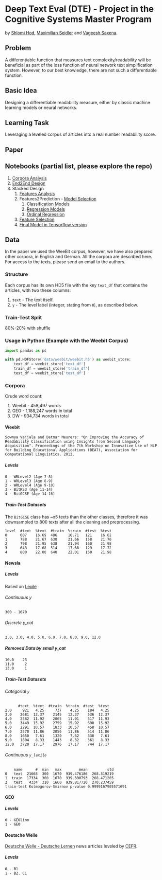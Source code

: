 # Deep Text Eval (DTE) - Project in the Cognitive Systems Master Program

by [Shlomi Hod](https://github.com/shlomihod), [Maximilian Seidler](https://github.com/maxseidler) and [Vageesh Saxena](https://github.com/vageeshSaxena).

## Problem
A differentiable function that measures text complexity/readability will be beneficial as part of the loss function of neural network text simplification system. However, to our best knowledge, there are not such a differentiable function.

## Basic Idea
Designing a differentiable readability measure, either by classic machine learning models or neural networks.

## Learning Task
Leveraging a leveled corpus of articles into a real number readability score.

## Paper


## Notebooks (partial list, please explore the repo)
1. [Corpora Analysis](data/Corpora%20Analysis.ipynb)
2. [End2End Design](end2end/end_to_end_pipeline.ipynb)
3. Stacked Design
	1. [Features Analysis](text2features/weebit/features_analysis.ipynb)
	2. Features2Prediction - [Model Selection](features2prediction/weebit/models-comparison.ipynb)
	   1. [Classification Models](features2prediction/weebit/classification.ipynb)
	   2. [Regression Models](features2prediction/weebit/regression.ipynb)
	   3. [Ordinal Regression](features2prediction/weebit/ordinal-regression.ipynb)
	3. [Feature Selection](features2prediction/weebit/features-selection.ipynb)
	3. [Final Model in Tensorflow version](text2prediction-final/weebit/readability_measure_tensorflow.ipynb)



## Data
In the paper we used the WeeBit corpus, however, we have also prepared other corpora, in English and German. All the corpora are described here. For access to the texts, please send an email to the authors.

### Structure
Each corpus has its own HD5 file with the key `text_df` that contains the
articles, with two these columns:

1. `text` - The text itself.
2. `y` - The level label (integer, stating from `0`), as described below.

### Train-Test Split
80%-20% with shuffle

### Usage in Python (Example with the Weebit Corpus)
```python
import pandas as pd

with pd.HDFStore('data/weebit/weebit.h5') as weebit_store:
	text_df = weebit_store['text_df']
	train_df = weebit_store['train_df']
	test_df = weebit_store['test_df']
```

### Corpora

Crude word count:

1. Weebit - 458,497 words
2. GEO - 1,188,247 words in total
3. DW - 934,734 words in total


#### Weebit
```
Sowmya Vajjala and Detmar Meurers: "On Improving the Accuracy of
Readability Classification using Insights from Second Language
Acquisition". Proceedings of the 7th Workshop on Innovative Use of NLP
for Building Educational Applications (BEA7), Association for
Computational Linguistics. 2012.
```

##### Levels
```
0 - WRLevel2 (Age 7-8)
1 - WRLevel3 (Age 8-9)
2 - WRLevel4 (Age 9-10)
3 - BitKS3 (Age 11-14)
4 - BitGCSE (Age 14-16)
```
##### Train-Test Datasets
The `BitGCSE` class has ~x5 texts than the other classes, therefore it was
downsampled to 800 texts after all the cleaning and preprocessing.

```
level  #text  %text  #train  %train  #test  %test
0      607    16.69  486     16.71   121    16.62
1      788    21.67  630     21.66   158    21.70
2      798    21.95  638     21.94   160    21.98
3      643    17.68  514     17.68   129    17.72
4      800    22.00  640     22.01   160    21.98
```

#### Newsla

##### Levels
Based on [Lexile](https://support.newsela.com/hc/en-us/articles/201218865-Grade-to-Lexile-Conversion-Table)

###### Continuous y
```
300 - 1670
```

###### Discrete y_cat
```
2.0, 3.0, 4.0, 5.0, 6.0, 7.0, 8.0, 9.0, 12.0
```

##### Removed Data by small y_cat
```
10.0    23
11.0     2
13.0     1
```


##### Train-Test Datasets

###### Categorial `y`
```
      #text  %text  #train  %train  #test  %test
2.0     921   4.25     737    4.25    184   4.25
3.0    2681  12.37    2145   12.37    536  12.37
4.0    2582  11.92    2065   11.91    517  11.93
5.0    3449  15.92    2759   15.92    690  15.92
6.0    2291  10.57    1833   10.57    458  10.57
7.0    2570  11.86    2056   11.86    514  11.86
8.0    1650   7.61    1320    7.62    330   7.61
9.0    1804   8.33    1443    8.32    361   8.33
12.0   3720  17.17    2976   17.17    744  17.17
```

###### Continuous `y_lexile`
```
    name      #  min   max        mean         std
0   text  21668  300  1670  939.476186  268.819219
1  train  17334  300  1670  939.390793  268.471205
2   test   4334  310  1660  939.817720  270.237459
train-test Kolmogorov-Smirnov p-value 0.9999167905571691
```


#### GEO
##### Levels
```
0 - GEOlino
1 - GEO
```


#### Deutsche Welle
[Deutsche Welle - Deutsche Lernen](http://www.dw.com/de/deutsch-lernen/s-2055)
news articles leveled by
[CEFR](https://en.wikipedia.org/wiki/Common_European_Framework_of_Reference_for_Languages).

##### Levels
```
0 - B1
1 - B2, C1
```
